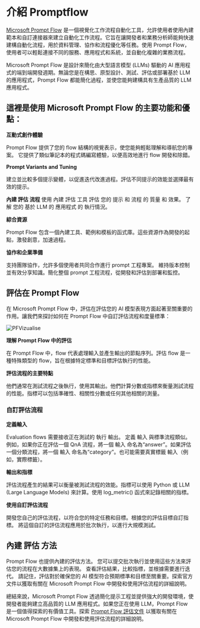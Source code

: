 ﻿# **介紹 Promptflow**

[Microsoft Prompt Flow](https://microsoft.github.io/promptflow/index.html?WT.mc_id=aiml-138114-kinfeylo) 是一個視覺化工作流程自動化工具，允許使用者使用內建範本和自訂連接器來建立自動化工作流程。它旨在讓開發者和業務分析師能夠快速建構自動化流程，用於資料管理、協作和流程優化等任務。使用 Prompt Flow，使用者可以輕鬆連接不同的服務、應用程式和系統，並自動化複雜的業務流程。

Microsoft Prompt Flow 是設計來簡化由大型語言模型 (LLMs) 驅動的 AI 應用程式的端到端開發週期。無論您是在構思、原型設計、測試、評估或部署基於 LLM 的應用程式，Prompt Flow 都能簡化過程，並使您能夠建構具有生產品質的 LLM 應用程式。

## 這裡是使用 Microsoft Prompt Flow 的主要功能和優點：

**互動式創作體驗**

Prompt Flow 提供了您的 flow 結構的視覺表示，使您能夠輕鬆理解和導航您的專案。
它提供了類似筆記本的程式碼編寫體驗，以便高效地進行 flow 開發和除錯。

**Prompt Variants and Tuning**

建立並比較多個提示變體，以促進迭代改進過程。評估不同提示的效能並選擇最有效的提示。

**內建 評估 流程**
使用 內建 評估 工具 評估 您的 提示 和 流程 的 質量 和 效果。
了解 您的 基於 LLM 的 應用程式 的 執行情況。

**綜合資源**

Prompt Flow 包含一個內建工具、範例和模板的函式庫。這些資源作為開發的起點，激發創意，加速過程。

**協作和企業準備**

支持團隊協作，允許多個使用者共同合作進行 prompt 工程專案。
維持版本控制並有效分享知識。簡化整個 prompt 工程流程，從開發和評估到部署和監控。

## 評估在 Prompt Flow

在 Microsoft Prompt Flow 中，評估在評估您的 AI 模型表現方面起著至關重要的作用。讓我們來探討如何在 Prompt Flow 中自訂評估流程和度量標準：

![PFVizualise](../../imgs/05/PromptFlow/pfvisualize.png)

**理解 Prompt Flow 中的評估**

在 Prompt Flow 中，flow 代表處理輸入並產生輸出的節點序列。評估 flow 是一種特殊類型的 flow，旨在根據特定標準和目標評估執行的性能。

**評估流程的主要特點**

他們通常在測試流程之後執行，使用其輸出。他們計算分數或指標來衡量測試流程的性能。指標可以包括準確性、相關性分數或任何其他相關的測量。

### 自訂評估流程

**定義輸入**

Evaluation flows 需要接收正在測試的 執行 輸出。 定義 輸入 與標準流程類似。
例如，如果你正在評估一個 QnA 流程，將一個 輸入 命名為“answer”。如果評估一個分類流程，將一個 輸入 命名為“category”。也可能需要真實標籤 輸入（例如，實際標籤）。

**輸出和指標**

評估流程產生的結果可以衡量被測試流程的效能。指標可以使用 Python 或 LLM (Large Language Models) 來計算。使用 log_metric() 函式來記錄相關的指標。

**使用自訂評估流程**

開發您自己的評估流程，以符合您的特定任務和目標。根據您的評估目標自訂指標。
將這個自訂的評估流程應用於批次執行，以進行大規模測試。

## 內建 評估 方法

Prompt Flow 也提供內建的評估方法。
您可以提交批次執行並使用這些方法來評估您的流程在大數據集上的表現。
查看評估結果，比較指標，並根據需要進行迭代。
請記住，評估對於確保您的 AI 模型符合預期標準和目標至關重要。探索官方文件以獲取有關在 Microsoft Prompt Flow 中開發和使用評估流程的詳細說明。

總結來說，Microsoft Prompt Flow 透過簡化提示工程並提供強大的開發環境，使開發者能夠建立高品質的 LLM 應用程式。如果您正在使用 LLM，Prompt Flow 是一個值得探索的有價值工具。探索 [Prompt Flow 評估文件](https://learn.microsoft.com/azure/machine-learning/prompt-flow/how-to-develop-an-evaluation-flow?view=azureml-api-2?WT.mc_id=aiml-138114-kinfeylo) 以獲取有關在 Microsoft Prompt Flow 中開發和使用評估流程的詳細說明。

